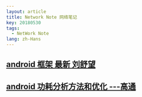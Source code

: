 ```yaml
---
layout: article
title: Network Note 网络笔记
key: 20180530
tags:
  - NetWork Note
lang: zh-Hans
---
```


## [android 框架 最新 刘舒望](http://liuwangshu.cn/categories/Android%E6%A1%86%E6%9E%B6%E5%B1%82/)

## [android 功耗分析方法和优化 ---高通](https://blog.csdn.net/feitian_666/article/details/51780946)